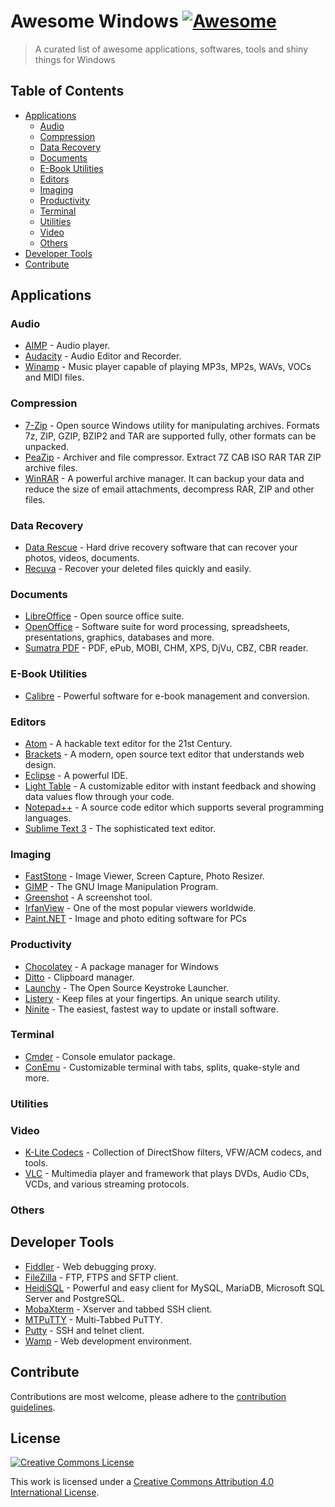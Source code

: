# Awesome Windows [![Awesome](https://cdn.rawgit.com/sindresorhus/awesome/d7305f38d29fed78fa85652e3a63e154dd8e8829/media/badge.svg)](https://github.com/sindresorhus/awesome)

> A curated list of awesome applications, softwares, tools and shiny things for Windows

## Table of Contents

- [Applications](#applications)
  - [Audio](#audio)
  - [Compression](#compression)
  - [Data Recovery](#data-recovery)
  - [Documents](#documents)
  - [E-Book Utilities](#e-book-utilities)
  - [Editors](#editors)
  - [Imaging](#imaging)
  - [Productivity](#productivity)
  - [Terminal](#terminal)
  - [Utilities](#utilities)
  - [Video](#video)
  - [Others](#others)
- [Developer Tools](#developer-tools)
- [Contribute](#contribute)


## Applications

### Audio

- [AIMP](http://www.aimp.ru/) - Audio player.
- [Audacity](http://audacityteam.org/) - Audio Editor and Recorder.
- [Winamp](http://www.winamp.com/) - Music player capable of playing MP3s, MP2s, WAVs, VOCs and MIDI files.

### Compression

- [7-Zip](http://www.7-zip.org/) - Open source Windows utility for manipulating archives. Formats 7z, ZIP, GZIP, BZIP2 and TAR are supported fully, other formats can be unpacked.
- [PeaZip](http://www.peazip.org/) - Archiver and file compressor. Extract 7Z CAB ISO RAR TAR ZIP archive files.
- [WinRAR](http://www.rarlab.com/) -  A powerful archive manager. It can backup your data and reduce the size of email attachments, decompress RAR, ZIP and other files.

### Data Recovery

- [Data Rescue](https://www.prosofteng.com/datarescuepc3/) - Hard drive recovery software that can recover your photos, videos, documents.
- [Recuva](https://www.piriform.com/recuva) - Recover your deleted files quickly and easily.

### Documents

- [LibreOffice](https://www.libreoffice.org/) - Open source office suite.
- [OpenOffice](https://www.openoffice.org/) - Software suite for word processing, spreadsheets, presentations, graphics, databases and more.
- [Sumatra PDF](http://www.sumatrapdfreader.org/free-pdf-reader.html) - PDF, ePub, MOBI, CHM, XPS, DjVu, CBZ, CBR reader.

### E-Book Utilities

- [Calibre](http://calibre-ebook.com/) - Powerful software for e-book management and conversion.

### Editors

- [Atom](https://atom.io/) - A hackable text editor for the 21st Century.
- [Brackets](http://brackets.io/) - A modern, open source text editor that understands web design.
- [Eclipse](https://eclipse.org/downloads/) - A powerful IDE.
- [Light Table](http://lighttable.com/) - A customizable editor with instant feedback and showing data values flow through your code.
- [Notepad++](https://notepad-plus-plus.org/) - A source code editor which supports several programming languages.
- [Sublime Text 3](http://www.sublimetext.com/3) - The sophisticated text editor.

### Imaging

- [FastStone](http://www.faststone.org/) - Image Viewer, Screen Capture, Photo Resizer.
- [GIMP](http://www.gimp.org/) - The GNU Image Manipulation Program.
- [Greenshot](http://getgreenshot.org/) - A screenshot tool.
- [IrfanView](http://www.irfanview.com/) - One of the most popular viewers worldwide.
- [Paint.NET](http://www.getpaint.net/index.html) - Image and photo editing software for PCs

### Productivity

- [Chocolatey](https://chocolatey.org/) - A package manager for Windows
- [Ditto](http://ditto-cp.sourceforge.net/) - Clipboard manager.
- [Launchy](http://www.launchy.net/) - The Open Source Keystroke Launcher.
- [Listery](http://www.listary.com/) - Keep files at your fingertips. An unique search utility.
- [Ninite](https://ninite.com/) - The easiest, fastest way to update or install software.

### Terminal

- [Cmder](https://github.com/cmderdev/cmder) - Console emulator package.
- [ConEmu](https://github.com/Maximus5/ConEmu) - Customizable terminal with tabs, splits, quake-style and more.

### Utilities

### Video

- [K-Lite Codecs](http://www.codecguide.com/download_kl.htm) - Collection of DirectShow filters, VFW/ACM codecs, and tools.
- [VLC](http://www.videolan.org/vlc/index.html) - Multimedia player and framework that plays DVDs, Audio CDs, VCDs, and various streaming protocols.

### Others


## Developer Tools

- [Fiddler](http://www.telerik.com/fiddler) - Web debugging proxy.
- [FileZilla](https://filezilla-project.org/) - FTP, FTPS and SFTP client.
- [HeidiSQL](http://www.heidisql.com/) - Powerful and easy client for MySQL, MariaDB, Microsoft SQL Server and PostgreSQL.
- [MobaXterm](http://mobaxterm.mobatek.net/) - Xserver and tabbed SSH client.
- [MTPuTTY](http://ttyplus.com/multi-tabbed-putty/) - Multi-Tabbed PuTTY.
- [Putty](http://www.chiark.greenend.org.uk/~sgtatham/putty/download.html) - SSH and telnet client.
- [Wamp](http://www.wampserver.com/en/) - Web development environment.

## Contribute

Contributions are most welcome, please adhere to the [contribution guidelines](contributing.md).

## License

[![Creative Commons License](http://i.creativecommons.org/l/by/4.0/88x31.png)](http://creativecommons.org/licenses/by/4.0/)

This work is licensed under a [Creative Commons Attribution 4.0 International License](http://creativecommons.org/licenses/by/4.0/).
